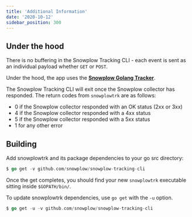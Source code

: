 ```yaml
---
title: 'Additional Information'
date: '2020-10-12'
sidebar_position: 300
---
```


## Under the hood

There is no buffering in the Snowplow Tracking CLI - each event is sent as an individual payload whether `GET` or `POST`.

Under the hood, the app uses the [**Snowplow Golang Tracker**](https://github.com/snowplow/snowplow-golang-tracker).

The Snowplow Tracking CLI will exit once the Snowplow collector has responded. The return codes from `snowplowtrk` are as follows:

- 0 if the Snowplow collector responded with an OK status (2xx or 3xx)
- 4 if the Snowplow collector responded with a 4xx status
- 5 if the Snowplow collector responded with a 5xx status
- 1 for any other error

## Building

Add snowplowtrk and its package dependencies to your go src directory:

```go
$ go get -v github.com/snowplow/snowplow-tracking-cli
```

Once the get completes, you should find your new `snowplowtrk` executable sitting inside `$GOPATH/bin/`.

To update snowplowtrk dependencies, use `go get` with the `-u` option.

```go
$ go get -u -v github.com/snowplow/snowplow-tracking-cli
```
